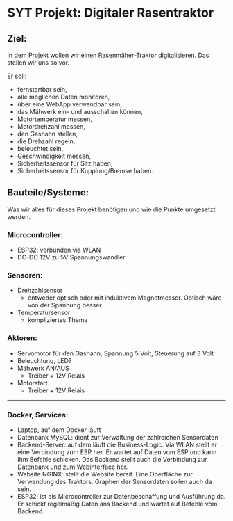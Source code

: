 # SYT Projekt: Digitaler Rasentraktor

## Ziel:

In dem Projekt wollen wir einen Rasenmäher-Traktor digitalisieren. Das stellen wir uns so vor.  

Er soll:  
- fernstartbar sein,  
- alle möglichen Daten monitoren,  
- über eine WebApp verwendbar sein,  
- das Mähwerk ein- und ausschalten können,  
- Motortemperatur messen,  
- Motordrehzahl messen,  
- den Gashahn stellen,  
- die Drehzahl regeln,  
- beleuchtet sein,  
- Geschwindigkeit messen,  
- Sicherheitssensor für Sitz haben,  
- Sicherheitssensor für Kupplung/Bremse haben.  

## Bauteile/Systeme:
Was wir alles für dieses Projekt benötigen und wie die Punkte umgesetzt werden.  

### Microcontroller: 
- ESP32: verbunden via WLAN  
- DC-DC 12V zu 5V Spannungswandler  

### Sensoren:
- Drehzahlsensor  
  + entweder optisch oder mit induktivem Magnetmesser. Optisch wäre von der Spannung besser.  
- Temperatursensor  
  + kompliziertes Thema  

### Aktoren:
- Servomotor für den Gashahn; Spannung 5 Volt, Steuerung auf 3 Volt  
- Beleuchtung, LED?  
- Mähwerk AN/AUS  
  + Treiber + 12V Relais  
- Motorstart  
  + Treiber + 12V Relais  

---

### Docker, Services:
- Laptop, auf dem Docker läuft  
- Datenbank MySQL: dient zur Verwaltung der zahlreichen Sensordaten  
- Backend-Server: auf dem läuft die Business-Logic. Via WLAN stellt er eine Verbindung zum ESP her. Er wartet auf Daten vom ESP und kann ihm Befehle schicken. Das Backend stellt auch die Verbindung zur Datenbank und zum Webinterface her.  
- Website NGINX: stellt die Website bereit. Eine Oberfläche zur Verwendung des Traktors. Graphen der Sensordaten sollen auch da sein.  
- ESP32: ist als Microcontroller zur Datenbeschaffung und Ausführung da. Er schickt regelmäßig Daten ans Backend und wartet auf Befehle vom Backend.  
